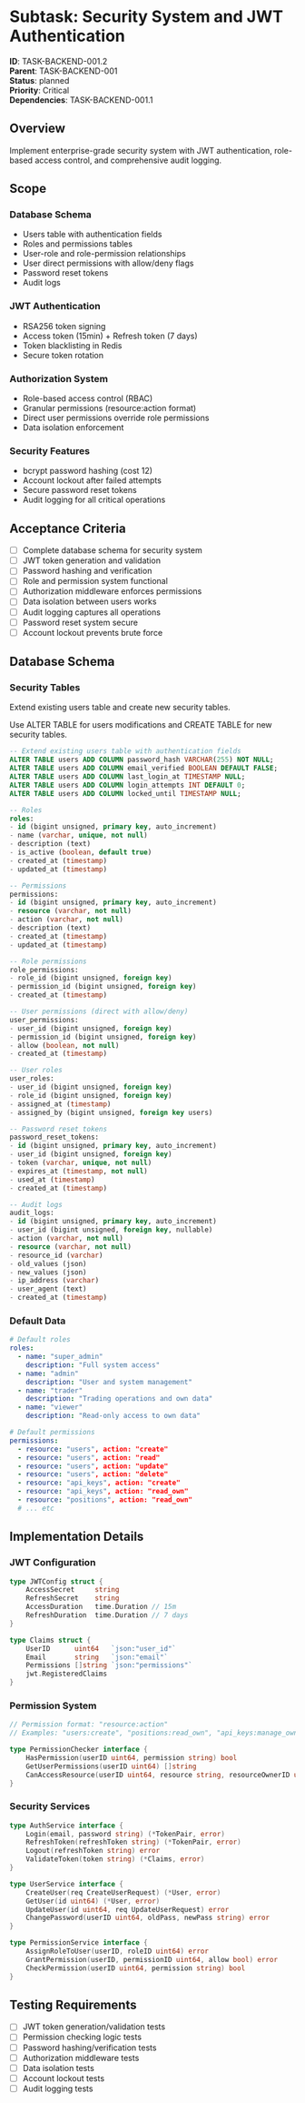 # Subtask: Security System and JWT Authentication

**ID**: TASK-BACKEND-001.2  
**Parent**: TASK-BACKEND-001  
**Status**: planned  
**Priority**: Critical  
**Dependencies**: TASK-BACKEND-001.1

## Overview

Implement enterprise-grade security system with JWT authentication, role-based access control, and comprehensive audit logging.

## Scope

### Database Schema
- Users table with authentication fields
- Roles and permissions tables
- User-role and role-permission relationships
- User direct permissions with allow/deny flags
- Password reset tokens
- Audit logs

### JWT Authentication
- RSA256 token signing
- Access token (15min) + Refresh token (7 days)
- Token blacklisting in Redis
- Secure token rotation

### Authorization System
- Role-based access control (RBAC)
- Granular permissions (resource:action format)
- Direct user permissions override role permissions
- Data isolation enforcement

### Security Features
- bcrypt password hashing (cost 12)
- Account lockout after failed attempts
- Secure password reset tokens
- Audit logging for all critical operations

## Acceptance Criteria

- [ ] Complete database schema for security system
- [ ] JWT token generation and validation
- [ ] Password hashing and verification
- [ ] Role and permission system functional
- [ ] Authorization middleware enforces permissions
- [ ] Data isolation between users works
- [ ] Audit logging captures all operations
- [ ] Password reset system secure
- [ ] Account lockout prevents brute force

## Database Schema

### Security Tables

Extend existing users table and create new security tables.

Use ALTER TABLE for users modifications and CREATE TABLE for new security tables.

```sql
-- Extend existing users table with authentication fields
ALTER TABLE users ADD COLUMN password_hash VARCHAR(255) NOT NULL;
ALTER TABLE users ADD COLUMN email_verified BOOLEAN DEFAULT FALSE;
ALTER TABLE users ADD COLUMN last_login_at TIMESTAMP NULL;
ALTER TABLE users ADD COLUMN login_attempts INT DEFAULT 0;
ALTER TABLE users ADD COLUMN locked_until TIMESTAMP NULL;

-- Roles
roles:
- id (bigint unsigned, primary key, auto_increment)
- name (varchar, unique, not null)
- description (text)
- is_active (boolean, default true)
- created_at (timestamp)
- updated_at (timestamp)

-- Permissions
permissions:
- id (bigint unsigned, primary key, auto_increment)
- resource (varchar, not null)
- action (varchar, not null)
- description (text)
- created_at (timestamp)
- updated_at (timestamp)

-- Role permissions
role_permissions:
- role_id (bigint unsigned, foreign key)
- permission_id (bigint unsigned, foreign key)
- created_at (timestamp)

-- User permissions (direct with allow/deny)
user_permissions:
- user_id (bigint unsigned, foreign key)
- permission_id (bigint unsigned, foreign key)
- allow (boolean, not null)
- created_at (timestamp)

-- User roles
user_roles:
- user_id (bigint unsigned, foreign key)
- role_id (bigint unsigned, foreign key)
- assigned_at (timestamp)
- assigned_by (bigint unsigned, foreign key users)

-- Password reset tokens
password_reset_tokens:
- id (bigint unsigned, primary key, auto_increment)
- user_id (bigint unsigned, foreign key)
- token (varchar, unique, not null)
- expires_at (timestamp, not null)
- used_at (timestamp)
- created_at (timestamp)

-- Audit logs
audit_logs:
- id (bigint unsigned, primary key, auto_increment)
- user_id (bigint unsigned, foreign key, nullable)
- action (varchar, not null)
- resource (varchar, not null)
- resource_id (varchar)
- old_values (json)
- new_values (json)
- ip_address (varchar)
- user_agent (text)
- created_at (timestamp)
```

### Default Data
```yaml
# Default roles
roles:
  - name: "super_admin"
    description: "Full system access"
  - name: "admin" 
    description: "User and system management"
  - name: "trader"
    description: "Trading operations and own data"
  - name: "viewer"
    description: "Read-only access to own data"

# Default permissions
permissions:
  - resource: "users", action: "create"
  - resource: "users", action: "read"
  - resource: "users", action: "update"
  - resource: "users", action: "delete"
  - resource: "api_keys", action: "create"
  - resource: "api_keys", action: "read_own"
  - resource: "positions", action: "read_own"
  # ... etc
```

## Implementation Details

### JWT Configuration
```go
type JWTConfig struct {
    AccessSecret     string
    RefreshSecret    string
    AccessDuration   time.Duration // 15m
    RefreshDuration  time.Duration // 7 days
}

type Claims struct {
    UserID      uint64   `json:"user_id"`
    Email       string   `json:"email"`
    Permissions []string `json:"permissions"`
    jwt.RegisteredClaims
}
```

### Permission System
```go
// Permission format: "resource:action"
// Examples: "users:create", "positions:read_own", "api_keys:manage_own"

type PermissionChecker interface {
    HasPermission(userID uint64, permission string) bool
    GetUserPermissions(userID uint64) []string
    CanAccessResource(userID uint64, resource string, resourceOwnerID uint64) bool
}
```

### Security Services
```go
type AuthService interface {
    Login(email, password string) (*TokenPair, error)
    RefreshToken(refreshToken string) (*TokenPair, error)
    Logout(refreshToken string) error
    ValidateToken(token string) (*Claims, error)
}

type UserService interface {
    CreateUser(req CreateUserRequest) (*User, error)
    GetUser(id uint64) (*User, error)
    UpdateUser(id uint64, req UpdateUserRequest) error
    ChangePassword(userID uint64, oldPass, newPass string) error
}

type PermissionService interface {
    AssignRoleToUser(userID, roleID uint64) error
    GrantPermission(userID, permissionID uint64, allow bool) error
    CheckPermission(userID uint64, permission string) bool
}
```

## Testing Requirements

- [ ] JWT token generation/validation tests
- [ ] Permission checking logic tests
- [ ] Password hashing/verification tests
- [ ] Authorization middleware tests
- [ ] Data isolation tests
- [ ] Account lockout tests
- [ ] Audit logging tests
